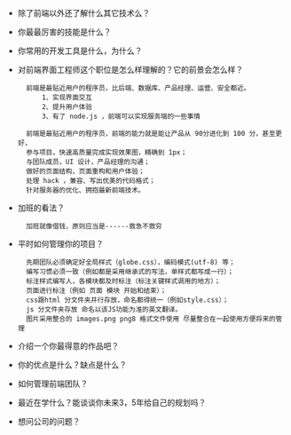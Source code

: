 - 除了前端以外还了解什么其它技术么？

- 你最最厉害的技能是什么？

- 你常用的开发工具是什么，为什么？

- 对前端界面工程师这个职位是怎么样理解的？它的前景会怎么样？

        前端是最贴近用户的程序员，比后端、数据库、产品经理、运营、安全都近。
            1、实现界面交互
            2、提升用户体验
            3、有了 node.js ，前端可以实现服务端的一些事情

        前端是最贴近用户的程序员，前端的能力就是能让产品从 90分进化到 100 分，甚至更好，
        参与项目，快速高质量完成实现效果图，精确到 1px；
        与团队成员，UI 设计，产品经理的沟通；
        做好的页面结构，页面重构和用户体验；
        处理 hack ，兼容、写出优美的代码格式；
        针对服务器的优化、拥抱最新前端技术。

- 加班的看法？

        加班就像借钱，原则应当是------救急不救穷

- 平时如何管理你的项目？

        先期团队必须确定好全局样式（globe.css），编码模式(utf-8) 等；
        编写习惯必须一致（例如都是采用继承式的写法，单样式都写成一行）；
        标注样式编写人，各模块都及时标注（标注关键样式调用的地方）；
        页面进行标注（例如 页面 模块 开始和结束）；
        css跟html 分文件夹并行存放，命名都得统一（例如style.css）；
        js 分文件夹存放 命名以该JS功能为准的英文翻译。
        图片采用整合的 images.png png8 格式文件使用 尽量整合在一起使用方便将来的管理

- 介绍一个你最得意的作品吧？

- 你的优点是什么？缺点是什么？

- 如何管理前端团队？

- 最近在学什么？能谈谈你未来3，5年给自己的规划吗？

- 想问公司的问题？
